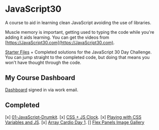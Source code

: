 # JavaScript30

A course to aid in learning clean JavaScript avoiding the use of libraries.

Muscle memory is important, getting used to typing the code while you're adding it aids learning. You can get the videos from [https://JavaScript30.com](https://JavaScript30.com).

[Starter Files](https://github.com/wesbos/JavaScript30) + Completed solutions for the JavaScript 30 Day Challenge. You can jump straight to the completed code, but doing that means you won't have thought through the code.

## My Course Dashboard

[Dashboard](https://courses.wesbos.com/account) signed in via work email.

## Completed

[x] [01-JavaScript-Drumkit](https://courses.wesbos.com/account/access/62c2fcf388db94aff3cc6e29/view/194130650).
[x] [CSS + JS Clock](https://courses.wesbos.com/account/access/62c2fcf388db94aff3cc6e29/view/194130581).
[x] [Playing with CSS Variables and JS](https://courses.wesbos.com/account/access/62c2fcf388db94aff3cc6e29/view/194130480).
[x] [Array Cardio Day 1](https://courses.wesbos.com/account/access/62c2fcf388db94aff3cc6e29/view/194130346).
[] [Flex Panels Image Gallery](https://courses.wesbos.com/account/access/62c2fcf388db94aff3cc6e29/view/194130264)
